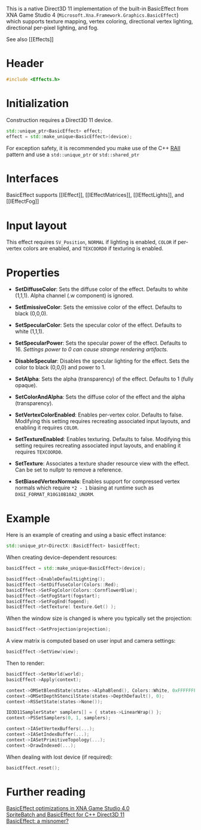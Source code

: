This is a native Direct3D 11 implementation of the built-in BasicEffect from XNA Game Studio 4 (``Microsoft.Xna.Framework.Graphics.BasicEffect``) which supports texture mapping, vertex coloring, directional vertex lighting, directional per-pixel lighting, and fog.

See also [[Effects]]

# Header
```cpp
#include <Effects.h>
```

# Initialization
Construction requires a Direct3D 11 device.

```cpp
std::unique_ptr<BasicEffect> effect;
effect = std::make_unique<BasicEffect>(device);
```

For exception safety, it is recommended you make use of the C++ [RAII](http://en.wikipedia.org/wiki/Resource_Acquisition_Is_Initialization) pattern and use a ``std::unique_ptr`` or ``std::shared_ptr``

# Interfaces

BasicEffect supports [[IEffect]], [[IEffectMatrices]], [[IEffectLights]], and [[IEffectFog]]

# Input layout
This effect requires ``SV_Position``, ``NORMAL`` if lighting is enabled, ``COLOR`` if per-vertex colors are enabled, and  ``TEXCOORD0`` if texturing is enabled.

# Properties

* **SetDiffuseColor**: Sets the diffuse color of the effect. Defaults to white (1,1,1). Alpha channel (.w component) is ignored.

* **SetEmissiveColor**: Sets the emissive color of the effect. Defaults to black (0,0,0).

* **SetSpecularColor**: Sets the specular color of the effect. Defaults to white (1,1,1).

* **SetSpecularPower**: Sets the specular power of the effect. Defaults to 16. _Settings power to 0 can cause strange rendering artifacts._

* **DisableSpecular**: Disables the specular lighting for the effect. Sets the color to black (0,0,0) and power to 1.

* **SetAlpha**: Sets the alpha (transparency) of the effect. Defaults to 1 (fully opaque).

* **SetColorAndAlpha**: Sets the diffuse color of the effect and the alpha (transparency).

* **SetVertexColorEnabled**: Enables per-vertex color. Defaults to false. Modifying this setting requires recreating associated input layouts, and enabling it requires ``COLOR``.

* **SetTextureEnabled**: Enables texturing. Defaults to false. Modifying this setting requires recreating associated input layouts, and enabling it requires ``TEXCOORD0``.

* **SetTexture**: Associates a texture shader resource view with the effect. Can be set to nullptr to remove a reference.

* **SetBiasedVertexNormals**: Enables support for compressed vertex normals which require ``*2 - 1`` biasing at runtime such as ``DXGI_FORMAT_R10G10B10A2_UNORM``.

# Example
Here is an example of creating and using a basic effect instance:

```cpp
std::unique_ptr<DirectX::BasicEffect> basicEffect;
```

When creating device-dependent resources:

```cpp
basicEffect = std::make_unique<BasicEffect>(device);

basicEffect->EnableDefaultLighting();
basicEffect->SetDiffuseColor(Colors::Red);
basicEffect->SetFogColor(Colors::CornflowerBlue);
basicEffect->SetFogStart(fogstart);
basicEffect->SetFogEnd(fogend);
basicEffect->SetTexture( texture.Get() );
```

When the window size is changed is where you typically set the projection:

```cpp
basicEffect->SetProjection(projection);
```

A view matrix is computed based on user input and camera settings:

```cpp
basicEffect->SetView(view);
```

Then to render:

```cpp
basicEffect->SetWorld(world);
basicEffect->Apply(context);

context->OMSetBlendState(states->AlphaBlend(), Colors::White, 0xFFFFFFFF);
context->OMSetDepthStencilState(states->DepthDefault(), 0);
context->RSSetState(states->None());

ID3D11SamplerState* samplers[] = { states->LinearWrap() };
context->PSSetSamplers(0, 1, samplers);

context->IASetVertexBuffers(...);
context->IASetIndexBuffer(...);
context->IASetPrimitiveTopology(...);
context->DrawIndexed(...);
```

When dealing with lost device (if required):

```cpp
basicEffect.reset();
```

# Further reading

[BasicEffect optimizations in XNA Game Studio 4.0](http://www.shawnhargreaves.com/blog/basiceffect-optimizations-in-xna-game-studio-4-0.html)  
[SpriteBatch and BasicEffect for C++ Direct3D 11](http://www.shawnhargreaves.com/blog/spritebatch-and-basiceffect-for-c-direct3d-11.html)  
[BasicEffect: a misnomer?]( http://www.shawnhargreaves.com/blog/basiceffect-a-misnomer.html)  
